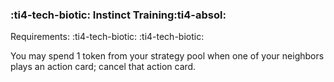### :ti4-tech-biotic: **Instinct Training**:ti4-absol:

Requirements: :ti4-tech-biotic: :ti4-tech-biotic:

You may spend 1 token from your strategy pool when one of your neighbors plays an action card; cancel that action card.
